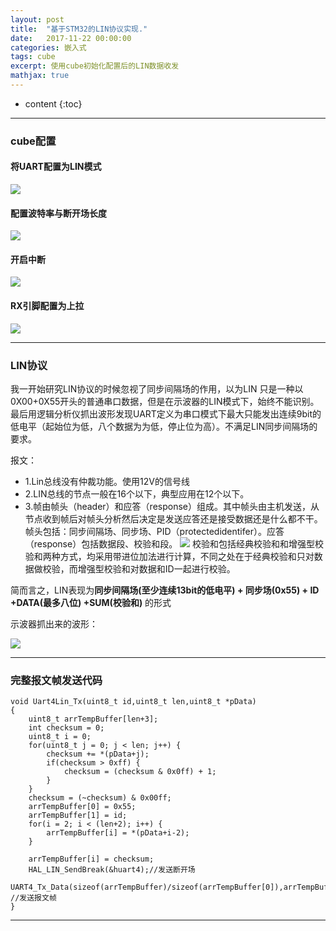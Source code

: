 ```yaml
---
layout: post
title:  "基于STM32的LIN协议实现."
date:   2017-11-22 00:00:00
categories: 嵌入式
tags: cube
excerpt: 使用cube初始化配置后的LIN数据收发
mathjax: true
---
```

* content
{:toc}
---



### cube配置

#### 将UART配置为LIN模式
![](http://owlypioka.bkt.clouddn.com/LIN_cube1.png)
#### 配置波特率与断开场长度
![](http://owlypioka.bkt.clouddn.com/LIN_cube2.png)
#### 开启中断
![](http://owlypioka.bkt.clouddn.com/lin_cube3.png)
#### RX引脚配置为上拉
![](http://owlypioka.bkt.clouddn.com/lin_cube4.png)

---

### LIN协议

我一开始研究LIN协议的时候忽视了同步间隔场的作用，以为LIN 只是一种以0X00+0X55开头的普通串口数据，但是在示波器的LIN模式下，始终不能识别。最后用逻辑分析仪抓出波形发现UART定义为串口模式下最大只能发出连续9bit的低电平（起始位为低，八个数据为为低，停止位为高）。不满足LIN同步间隔场的要求。

报文：
- 1.Lin总线没有仲裁功能。使用12V的信号线<br/>
- 2.LIN总线的节点一般在16个以下，典型应用在12个以下。<br/>
- 3.帧由帧头（header）和应答（response）组成。其中帧头由主机发送，从节点收到帧后对帧头分析然后决定是发送应答还是接受数据还是什么都不干。
帧头包括：同步间隔场、同步场、PID（protectedidentifer）。应答（response）包括数据段、校验和段。
![](http://owlypioka.bkt.clouddn.com/lin_cube5.jpg)
校验和包括经典校验和和增强型校验和两种方式，均采用带进位加法进行计算，不同之处在于经典校验和只对数据做校验，而增强型校验和对数据和ID一起进行校验。<br/>

简而言之，LIN表现为**同步间隔场(至少连续13bit的低电平) + 同步场(0x55) + ID +DATA(最多八位) +SUM(校验和)** 的形式<br/>

示波器抓出来的波形：<br/>

![](http://owlypioka.bkt.clouddn.com/LIN%E6%B3%A2%E5%BD%A2.png)



---

### 完整报文帧发送代码
```
void Uart4Lin_Tx(uint8_t id,uint8_t len,uint8_t *pData)
{
	uint8_t arrTempBuffer[len+3];
	int checksum = 0;
    uint8_t i = 0;
    for(uint8_t j = 0; j < len; j++) {
		checksum += *(pData+j);
		if(checksum > 0xff) {
			checksum = (checksum & 0x0ff) + 1;
		}
	}
	checksum = (~checksum) & 0x00ff;
	arrTempBuffer[0] = 0x55;
    arrTempBuffer[1] = id;
	for(i = 2; i < (len+2); i++) {
		arrTempBuffer[i] = *(pData+i-2);
	}

	arrTempBuffer[i] = checksum;
    HAL_LIN_SendBreak(&huart4);//发送断开场
	UART4_Tx_Data(sizeof(arrTempBuffer)/sizeof(arrTempBuffer[0]),arrTempBuffer); //发送报文帧   
}
```


---
